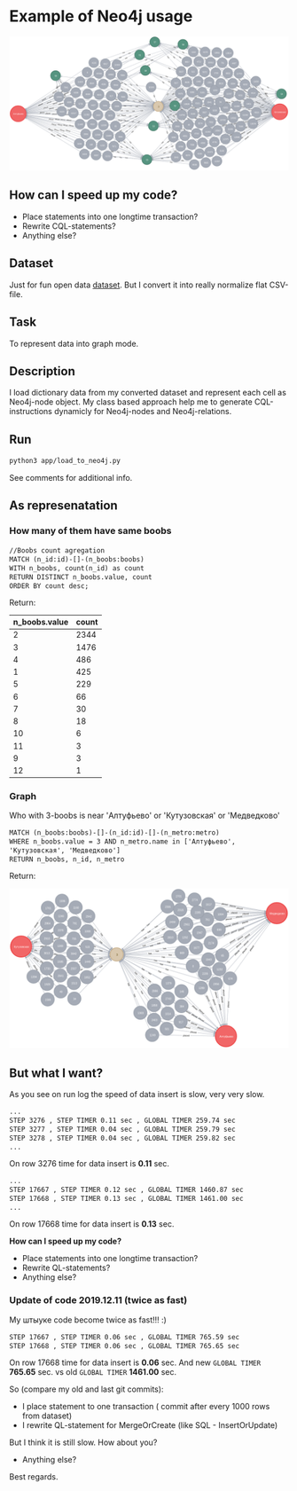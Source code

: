# Example of Neo4j usage

![example](README.files/example.png "example")

## How can I speed up my code?

* Place statements into one longtime transaction?
* Rewrite CQL-statements?
* Anything else?

## Dataset

Just for fun open data [dataset](https://opengovdata.ru/dataset/sexwork).
But I convert it into really normalize flat CSV-file.

## Task

To represent data into graph mode.

## Description

I load dictionary data from my converted dataset and represent each cell as Neo4j-node object.
My class based approach help me to generate CQL-instructions dynamicly for Neo4j-nodes and Neo4j-relations.

## Run

```bash
python3 app/load_to_neo4j.py
```

See comments for additional info.

## As represenatation

### How many of them have same bооbs

```sqlite-sql
//Boobs count agregation
MATCH (n_id:id)-[]-(n_boobs:boobs)
WITH n_boobs, count(n_id) as count
RETURN DISTINCT n_boobs.value, count
ORDER BY count desc;
```
Return:

| n_boobs.value | count | 
|---------------|-------|
|2|2344|
|3|1476|
|4|486|
|1|425|
|5|229|
|6|66|
|7|30|
|8|18|
|10|6|
|11|3|
|9|3|
|12|1|


### Graph

Who with 3-bооbs is near 'Алтуфьево' or 'Кутузовская' or 'Медведково'


```sqlite-sql
MATCH (n_boobs:boobs)-[]-(n_id:id)-[]-(n_metro:metro)
WHERE n_boobs.value = 3 AND n_metro.name in ['Алтуфьево', 'Кутузовская', 'Медведково']
RETURN n_boobs, n_id, n_metro
```

Return:

![3-boobs](./README.files/graph.png "3-bооbs near 'Алтуфьево' or 'Кутузовская' or 'Медведково'")


## But what I want?

As you see on run log the speed of data insert is slow, very very slow.

```text
...
STEP 3276 , STEP TIMER 0.11 sec , GLOBAL TIMER 259.74 sec
STEP 3277 , STEP TIMER 0.04 sec , GLOBAL TIMER 259.79 sec
STEP 3278 , STEP TIMER 0.04 sec , GLOBAL TIMER 259.82 sec
...
```

On row 3276 time for data insert is **0.11** sec. 

```text
...
STEP 17667 , STEP TIMER 0.12 sec , GLOBAL TIMER 1460.87 sec
STEP 17668 , STEP TIMER 0.13 sec , GLOBAL TIMER 1461.00 sec
...
```

On row 17668 time for data insert is **0.13** sec. 

**How can I speed up my code?**
* Place statements into one longtime transaction?
* Rewrite QL-statements?
* Anything else?

### Update of code 2019.12.11 (twice as fast)
 
My штыуке code become twice as fast!!! :)

```text
STEP 17667 , STEP TIMER 0.06 sec , GLOBAL TIMER 765.59 sec
STEP 17668 , STEP TIMER 0.06 sec , GLOBAL TIMER 765.65 sec
```

On row 17668 time for data insert is **0.06** sec. And new `GLOBAL TIMER` **765.65** sec. vs old `GLOBAL TIMER` **1461.00** sec.

So (compare my old and last git commits):
* I place statement to one transaction ( commit after every 1000 rows from dataset)
* I rewrite QL-statement for MergeOrCreate (like SQL - InsertOrUpdate)

But I think it is still slow. How about you?
* Anything else?

Best regards.



